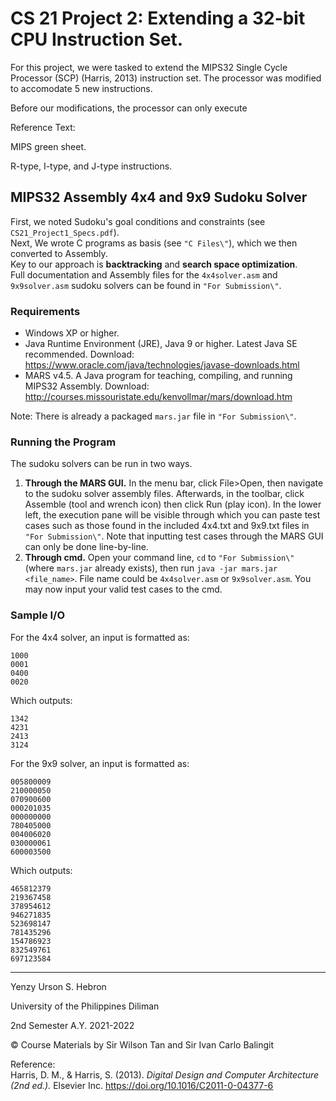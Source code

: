 # **CS 21 Project 2: Extending a 32-bit CPU Instruction Set.**
For this project, we were tasked to extend the MIPS32 Single Cycle Processor (SCP) (Harris, 2013) instruction set. The processor was modified to accomodate 5 new instructions.

Before our modifications, the processor can only execute 

Reference Text: 

MIPS green sheet.

R-type, I-type, and J-type instructions.

## MIPS32 Assembly 4x4 and 9x9 Sudoku Solver
First, we noted Sudoku's goal conditions and constraints (see `CS21_Project1_Specs.pdf`).\
Next, We wrote C programs as basis (see `"C Files\"`), which we then converted to Assembly.\
Key to our approach is **backtracking** and **search space optimization**.\
Full documentation and Assembly files for the `4x4solver.asm` and `9x9solver.asm` sudoku solvers can be found in `"For Submission\"`.
### **Requirements**
- Windows XP or higher.
- Java Runtime Environment (JRE), Java 9 or higher. Latest Java SE recommended. Download: https://www.oracle.com/java/technologies/javase-downloads.html
- MARS v4.5. A Java program for teaching, compiling, and running MIPS32 Assembly. Download: http://courses.missouristate.edu/kenvollmar/mars/download.htm

Note: There is already a packaged `mars.jar` file in `"For Submission\"`.

### **Running the Program**
The sudoku solvers can be run in two ways.

1. **Through the MARS GUI.** In the menu bar, click File>Open, then navigate to the sudoku solver assembly files. Afterwards, in the toolbar, click Assemble (tool and wrench icon) then click Run (play icon). In the lower left, the execution pane will be visible through which you can paste test cases such as those found in the included 4x4.txt and 9x9.txt files in `"For Submission\"`. Note that inputting test cases through the MARS GUI can only be done line-by-line.
2. **Through cmd.** Open your command line, `cd` to `"For Submission\"` (where `mars.jar` already exists), then run `java -jar mars.jar <file_name>`. File name could be `4x4solver.asm` or `9x9solver.asm`. You may now input your valid test cases to the cmd. 
### **Sample I/O**
For the 4x4 solver, an input is formatted as:
```
1000
0001
0400
0020
```

Which outputs:
```
1342
4231
2413
3124
```

For the 9x9 solver, an input is formatted as:
```
005800009
210000050
070900600
000201035
000000000
780405000
004006020
030000061
600003500
```
Which outputs:
```
465812379
219367458
378954612
946271835
523698147
781435296
154786923
832549761
697123584
```
---
Yenzy Urson S. Hebron

University of the Philippines Diliman

2nd Semester A.Y. 2021-2022

© Course Materials by Sir Wilson Tan and Sir Ivan Carlo Balingit

Reference:\
Harris, D. M., & Harris, S. (2013). *Digital Design and Computer Architecture (2nd ed.).* Elsevier Inc. https://doi.org/10.1016/C2011-0-04377-6